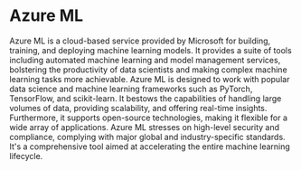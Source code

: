 # Azure ML

Azure ML is a cloud-based service provided by Microsoft for building, training, and deploying machine learning models. It provides a suite of tools including automated machine learning and model management services, bolstering the productivity of data scientists and making complex machine learning tasks more achievable. Azure ML is designed to work with popular data science and machine learning frameworks such as PyTorch, TensorFlow, and scikit-learn. It bestows the capabilities of handling large volumes of data, providing scalability, and offering real-time insights. Furthermore, it supports open-source technologies, making it flexible for a wide array of applications. Azure ML stresses on high-level security and compliance, complying with major global and industry-specific standards. It's a comprehensive tool aimed at accelerating the entire machine learning lifecycle.